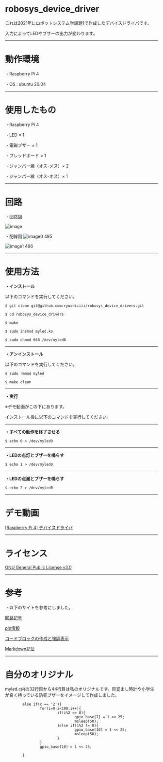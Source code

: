 # robosys_device_driver
これは2021年にロボットシステム学課題1で作成したデバイスドライバです。

入力によってLEDやブザーの出力が変わります。
***
# 動作環境
・Raspberry Pi 4

・OS : ubuntu 20.04
***
# 使用したもの
・Raspberry Pi 4

・LED × 1

・電磁ブザー × 1

・ブレッドボード × 1

・ジャンパー線（オス-メス）× 2

・ジャンパー線（オス-オス）× 1
***
# 回路
・回路図

![image](https://user-images.githubusercontent.com/92899820/146388302-837a8a73-4aa7-4a5d-9210-5725e3349ba8.png)

・配線図
![image0 495](https://user-images.githubusercontent.com/92899820/146334575-dc47aa5a-8b70-419e-8084-4aea567f836d.jpeg)

![image1 496](https://user-images.githubusercontent.com/92899820/146334599-4c2eeb6e-7c3c-45ce-9be2-1a42fb29c22a.jpeg)
***
# 使用方法
**・インストール**

以下のコマンドを実行してください。

```
$ git clone git@github.com:ryuseiiiii/robosys_device_drivers.git

$ cd robosys_device_drivers

$ make

$ sudo insmod myled.ko

$ sudo chmod 666 /dev/myled0
```
***
**・アンインストール**

以下のコマンドを実行してください。

```
$ sudo rmmod myled

$ make clean
```
***
**・実行**

※デモ動画がこの下にあります。

インストール後に以下のコマンドを実行してください。
***
**・すべての動作を終了させる**
```
$ echo 0 > /dev/myled0
```
***
**・LEDの点灯とブザーを鳴らす**
```
$ echo 1 > /dev/myled0
```
***
**・LEDの点滅とブザーを鳴らす**
```
$ echo 2 > /dev/myled0
```
***
# デモ動画
[[Raspberry Pi 4] デバイスドライバ](https://www.youtube.com/watch?v=oNSrJS55dIE)
***
# ライセンス
[GNU General Public License v3.0](https://github.com/ryuseiiiii/robosys_device_drivers/blob/main/COPYING)
***
# 参考
・以下のサイトを参考にしました。

[回路記号](https://www.edrawsoft.com/jp/basic-electrical-symbols.html)

[pin情報](https://iot.keicode.com/raspberry-pi/pinout.php#:~:text=%E3%81%BE%E3%81%9A%20Raspberry%20Pi%20%E3%81%AE%E3%83%94%E3%83%B3%E5%90%8D%E3%81%A7%E3%81%99%E3%81%8C%E3%80%81%E9%80%9A%E5%B8%B8%E4%BA%8C%E9%80%9A%E3%82%8A%E5%87%BA%E3%81%A6%E3%81%8D%E3%81%BE%E3%81%99%E3%80%82%20%E3%81%B2%E3%81%A8%E3%81%A4%E3%81%AF%20%E7%89%A9%E7%90%86%E3%83%94%E3%83%B3%E7%95%AA%E5%8F%B7%20%E3%81%A7%E3%80%81%E3%83%94%E3%83%B3%E3%81%AE%E4%B8%A6%E3%81%B3%E9%A0%86%E3%81%AB%201%2C,40%20%E3%81%A8%E5%89%B2%E3%82%8A%E5%BD%93%E3%81%A6%E3%81%BE%E3%81%99%E3%80%82%20%E4%B8%8B%E5%9B%B3%E7%9C%9F%E3%82%93%E4%B8%AD%E3%81%AE%E3%80%81%20%E6%9E%A0%E7%B7%9A%E3%81%A7%E5%9B%B2%E3%81%A3%E3%81%9F%EF%BC%92%E5%88%97%E3%81%AE%E6%95%B0%E5%AD%97%E3%81%8C%E7%89%A9%E7%90%86%E3%83%94%E3%83%B3%E9%85%8D%E7%BD%AE%E3%81%A7%E3%81%99%E3%80%82%20%E3%82%82%E3%81%86%E3%81%B2%E3%81%A8%E3%81%A4%E3%81%AF%E3%80%81%20BCM%20%E3%83%94%E3%83%B3%E7%95%AA%E5%8F%B7%20%E3%81%A8%E8%A8%80%E3%82%8F%E3%82%8C%E3%82%8B%E3%82%82%E3%81%AE%E3%81%A7%E3%81%99%E3%80%82)

[コードブロックの作成と強調表示](https://docs.github.com/ja/github/writing-on-github/working-with-advanced-formatting/creating-and-highlighting-code-blocks)

[Markdown記法](https://qiita.com/toshihirooya/items/949f571b85cd7c297cca)
***
# 自分のオリジナル
myled.c内の32行目から44行目は私のオリジナルです。目覚まし時計や小学生が良く持っている防犯ブザーをイメージして作成しました。
```
        else if(c == '2'){
                for(i=0;i<100;i++){
                        if(i%2 == 0){
                                gpio_base[7] = 1 << 25;
                                msleep(50);
                        }else if(1%2 != 0){
                                gpio_base[10] = 1 << 25;
                                msleep(50);
                        }
                }
                gpio_base[10] = 1 << 25;

        }
```
